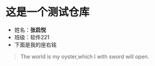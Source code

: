 # 这是一个测试仓库
- 姓名：**张启悦**
- 班级：软件221
- 下面是我的座右铭
> The world is my oyster,which I with sword will open.
